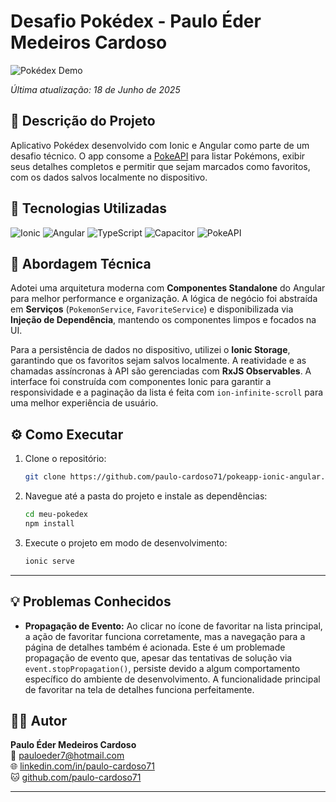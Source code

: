 # Desafio Pokédex - Paulo Éder Medeiros Cardoso

![Pokédex Demo](GifTeste.gif)

*Última atualização: 18 de Junho de 2025*

## 📝 Descrição do Projeto

Aplicativo Pokédex desenvolvido com Ionic e Angular como parte de um desafio técnico. O app consome a [PokeAPI](https://pokeapi.co/) para listar Pokémons, exibir seus detalhes completos e permitir que sejam marcados como favoritos, com os dados salvos localmente no dispositivo.

## 🧰 Tecnologias Utilizadas

![Ionic](https://img.shields.io/badge/Ionic-%233880FF.svg?style=for-the-badge&logo=ionic&logoColor=white)
![Angular](https://img.shields.io/badge/Angular-%23DD0031.svg?style=for-the-badge&logo=angular&logoColor=white)
![TypeScript](https://img.shields.io/badge/TypeScript-%233178C6.svg?style=for-the-badge&logo=typescript&logoColor=white)
![Capacitor](https://img.shields.io/badge/Capacitor-119EFF?style=for-the-badge&logo=capacitor&logoColor=white)
![PokeAPI](https://img.shields.io/badge/API-PokeAPI-FFCB05?style=for-the-badge&logo=pokemon&logoColor=black)

## 🚀 Abordagem Técnica

Adotei uma arquitetura moderna com **Componentes Standalone** do Angular para melhor performance e organização. A lógica de negócio foi abstraída em **Serviços** (`PokemonService`, `FavoriteService`) e disponibilizada via **Injeção de Dependência**, mantendo os componentes limpos e focados na UI. 

Para a persistência de dados no dispositivo, utilizei o **Ionic Storage**, garantindo que os favoritos sejam salvos localmente. A reatividade e as chamadas assíncronas à API são gerenciadas com **RxJS Observables**. A interface foi construída com componentes Ionic para garantir a responsividade e a paginação da lista é feita com `ion-infinite-scroll` para uma melhor experiência de usuário.

## ⚙️ Como Executar

1.  Clone o repositório:
    ```bash
    git clone https://github.com/paulo-cardoso71/pokeapp-ionic-angular.git
    ```
2.  Navegue até a pasta do projeto e instale as dependências:
    ```bash
    cd meu-pokedex
    npm install
    ```
3.  Execute o projeto em modo de desenvolvimento:
    ```bash
    ionic serve
    ```

---
## 💡 Problemas Conhecidos

* **Propagação de Evento:** Ao clicar no ícone de favoritar na lista principal, a ação de favoritar funciona corretamente, mas a navegação para a página de detalhes também é acionada. Este é um problemade propagação de evento que, apesar das tentativas de solução via `event.stopPropagation()`, persiste devido a algum comportamento específico do ambiente de desenvolvimento. A funcionalidade principal de favoritar na tela de detalhes funciona perfeitamente.

## 👨‍💻 Autor

**Paulo Éder Medeiros Cardoso**  
📧 pauloeder7@hotmail.com  
🌐 [linkedin.com/in/paulo-cardoso71](https://linkedin.com/in/paulo-cardoso71)  
🐱 [github.com/paulo-cardoso71](https://github.com/paulo-cardoso71)

---